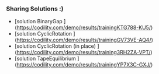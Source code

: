### Sharing Solutions :)


* [solution BinaryGap                   ]  (https://codility.com/demo/results/trainingKTG788-KU5/)
* [solution CyclicRotation              ]  (https://codility.com/demo/results/trainingGV73VE-AQ4/)
* [solution CyclicRotation (in place)   ]  (https://codility.com/demo/results/training3RH2ZA-VPT/)
* [solution TapeEquilibrium             ]  (https://codility.com/demo/results/trainingYP7X3C-GXJ/)
